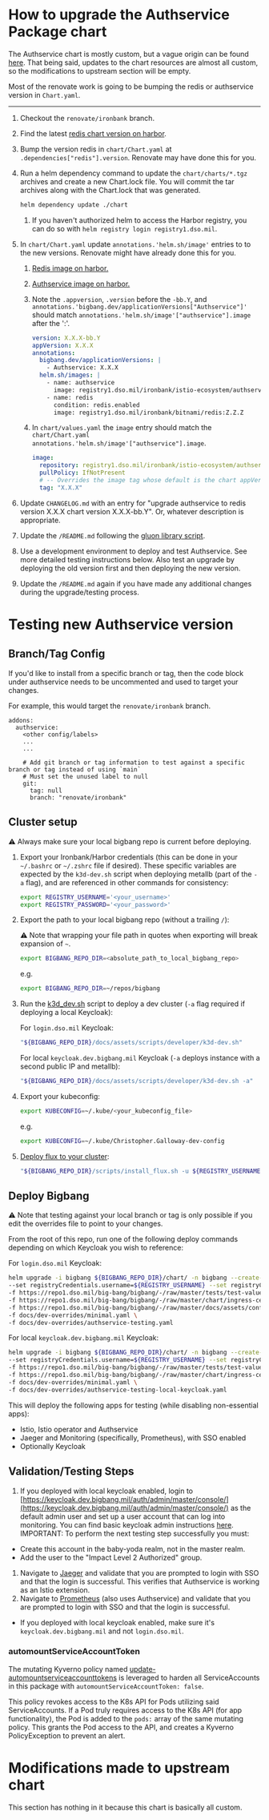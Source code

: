 # How to upgrade the Authservice Package chart

The Authservice chart is mostly custom, but a vague origin can be found [here](https://github.com/istio-ecosystem/authservice/tree/master/bookinfo-example/authservice). That being said, updates to the chart resources are almost all custom, so the modifications to upstream section will be empty.

Most of the renovate work is going to be bumping the redis or authservice version in `Chart.yaml`.

---

1. Checkout the `renovate/ironbank` branch.
1. Find the latest [redis chart version on harbor](https://registry1.dso.mil/harbor/projects/133/repositories/redis/artifacts-tab).
1. Bump the version redis in `chart/Chart.yaml` at `.dependencies["redis"].version`. Renovate may have done this for you.
1. Run a helm dependency command to update the `chart/charts/*.tgz` archives and create a new Chart.lock file. You will commit the tar archives along with the Chart.lock that was generated.

    ```bash
    helm dependency update ./chart
    ```

    1. If you haven't authorized helm to access the Harbor registry, you can do so with `helm registry login registry1.dso.mil`.
1. In `chart/Chart.yaml` update `annotations.'helm.sh/image'` entries to to the new versions. Renovate might have already done this for you.
    1. [Redis image on harbor.](https://registry1.dso.mil/harbor/projects/3/repositories/bitnami%2Fredis/artifacts-tab)
    1. [Authservice image on harbor.](https://registry1.dso.mil/harbor/projects/3/repositories/istio-ecosystem%2Fauthservice/artifacts-tab)
    1. Note the `.appversion`, `.version` before the `-bb.Y`, and `annotations.'bigbang.dev/applicationVersions["Authservice"]'` should match `annotations.'helm.sh/image'["authservice"].image` after the ':'.

        ```yaml
        version: X.X.X-bb.Y
        appVersion: X.X.X
        annotations:
          bigbang.dev/applicationVersions: |
            - Authservice: X.X.X
          helm.sh/images: |
            - name: authservice
              image: registry1.dso.mil/ironbank/istio-ecosystem/authservice:X.X.X
            - name: redis
              condition: redis.enabled
              image: registry1.dso.mil/ironbank/bitnami/redis:Z.Z.Z
        ```

    1. In `chart/values.yaml` the `image` entry should match the `chart/Chart.yaml` `annotations.'helm.sh/image'["authservice"].image`.

        ```yaml
        image:
          repository: registry1.dso.mil/ironbank/istio-ecosystem/authservice
          pullPolicy: IfNotPresent
          # -- Overrides the image tag whose default is the chart appVersion.
          tag: "X.X.X"
        ```

1. Update `CHANGELOG.md` with an entry for "upgrade authservice to redis version X.X.X chart version X.X.X-bb.Y". Or, whatever description is appropriate.
1. Update the `/README.md` following the [gluon library script](https://repo1.dso.mil/platform-one/big-bang/apps/library-charts/gluon/-/blob/master/docs/bb-package-readme.md).
1. Use a development environment to deploy and test Authservice. See more detailed testing instructions below. Also test an upgrade by deploying the old version first and then deploying the new version.
1. Update the `/README.md` again if you have made any additional changes during the upgrade/testing process.

# Testing new Authservice version

## Branch/Tag Config

If you'd like to install from a specific branch or tag, then the code block under authservice needs to be uncommented and used to target your changes.

For example, this would target the `renovate/ironbank` branch.

```
addons:
  authservice:
    <other config/labels>
    ...
    ...

    # Add git branch or tag information to test against a specific branch or tag instead of using `main`
    # Must set the unused label to null
    git:
      tag: null
      branch: "renovate/ironbank"
```

## Cluster setup

⚠️ Always make sure your local bigbang repo is current before deploying.

1. Export your Ironbank/Harbor credentials (this can be done in your `~/.bashrc` or `~/.zshrc` file if desired). These specific variables are expected by the `k3d-dev.sh` script when deploying metallb (part of the `-a` flag), and are referenced in other commands for consistency:

    ```sh
    export REGISTRY_USERNAME='<your_username>'
    export REGISTRY_PASSWORD='<your_password>'
    ```

1. Export the path to your local bigbang repo (without a trailing `/`):

   ⚠️ Note that wrapping your file path in quotes when exporting will break expansion of `~`.

    ```sh
    export BIGBANG_REPO_DIR=<absolute_path_to_local_bigbang_repo>
    ```

    e.g.

    ```sh
    export BIGBANG_REPO_DIR=~/repos/bigbang
    ```

1. Run the [k3d_dev.sh](https://repo1.dso.mil/big-bang/bigbang/-/blob/master/docs/assets/scripts/developer/k3d-dev.sh) script to deploy a dev cluster (`-a` flag required if deploying a local Keycloak):

    For `login.dso.mil` Keycloak:

    ```sh
    "${BIGBANG_REPO_DIR}/docs/assets/scripts/developer/k3d-dev.sh"
    ```

    For local `keycloak.dev.bigbang.mil` Keycloak (`-a` deploys instance with a second public IP and metallb):

    ```sh
    "${BIGBANG_REPO_DIR}/docs/assets/scripts/developer/k3d-dev.sh -a"
    ```

1. Export your kubeconfig:

    ```sh
    export KUBECONFIG=~/.kube/<your_kubeconfig_file>
    ```

    e.g.

    ```sh
    export KUBECONFIG=~/.kube/Christopher.Galloway-dev-config
    ```

1. [Deploy flux to your cluster](https://repo1.dso.mil/big-bang/bigbang/-/blob/master/scripts/install_flux.sh):

    ```sh
    "${BIGBANG_REPO_DIR}/scripts/install_flux.sh -u ${REGISTRY_USERNAME} -p ${REGISTRY_PASSWORD}"
    ```

## Deploy Bigbang

   ⚠️ Note that testing against your local branch or tag is only possible if you edit the overrides file to point to your changes.

From the root of this repo, run one of the following deploy commands depending on which Keycloak you wish to reference:

For `login.dso.mil` Keycloak:

  ```sh
  helm upgrade -i bigbang ${BIGBANG_REPO_DIR}/chart/ -n bigbang --create-namespace \
  --set registryCredentials.username=${REGISTRY_USERNAME} --set registryCredentials.password=${REGISTRY_PASSWORD} \
  -f https://repo1.dso.mil/big-bang/bigbang/-/raw/master/tests/test-values.yaml \
  -f https://repo1.dso.mil/big-bang/bigbang/-/raw/master/chart/ingress-certs.yaml \
  -f https://repo1.dso.mil/big-bang/bigbang/-/raw/master/docs/assets/configs/example/dev-sso-values.yaml \
  -f docs/dev-overrides/minimal.yaml \
  -f docs/dev-overrides/authservice-testing.yaml
  ```

For local `keycloak.dev.bigbang.mil` Keycloak:

  ```sh
  helm upgrade -i bigbang ${BIGBANG_REPO_DIR}/chart/ -n bigbang --create-namespace \
  --set registryCredentials.username=${REGISTRY_USERNAME} --set registryCredentials.password=${REGISTRY_PASSWORD} \
  -f https://repo1.dso.mil/big-bang/bigbang/-/raw/master/tests/test-values.yaml \
  -f https://repo1.dso.mil/big-bang/bigbang/-/raw/master/chart/ingress-certs.yaml \
  -f docs/dev-overrides/minimal.yaml \
  -f docs/dev-overrides/authservice-testing-local-keycloak.yaml
  ```

This will deploy the following apps for testing (while disabling non-essential apps):

- Istio, Istio operator and Authservice
- Jaeger and Monitoring (specifically, Prometheus), with SSO enabled
- Optionally Keycloak

## Validation/Testing Steps

1. If you deployed with local keycloak enabled, login to [https://keycloak.dev.bigbang.mil/auth/admin/master/console/](https://keycloak.dev.bigbang.mil/auth/admin/master/console/) as the default admin user and set up a user account that can log into monitoring. You can find basic keycloak admin instructions [here](https://repo1.dso.mil/big-bang/product/packages/keycloak/-/blob/main/docs/DEVELOPMENT_MAINTENANCE.md?ref_type=heads). IMPORTANT: To perform the next testing step successfully you must:

- Create this account in the baby-yoda realm, not in the master realm.
- Add the user to the "Impact Level 2 Authorized" group.

1. Navigate to [Jaeger](https://tracing.dev.bigbang.mil/) and validate that you are prompted to login with SSO and that the login is successful. This verifies that Authservice is working as an Istio extension.
1. Navigate to [Prometheus](https://prometheus.dev.bigbang.mil) (also uses Authservice) and validate that you are prompted to login with SSO and that the login is successful.

- If you deployed with local keycloak enabled, make sure it's `keycloak.dev.bigbang.mil` and not `login.dso.mil`.

### automountServiceAccountToken

The mutating Kyverno policy named [update-automountserviceaccounttokens](https://repo1.dso.mil/big-bang/bigbang/-/blob/master/chart/templates/kyverno-policies/values.yaml?ref_type=heads#L679) is leveraged to harden all ServiceAccounts in this package with `automountServiceAccountToken: false`.

This policy revokes access to the K8s API for Pods utilizing said ServiceAccounts. If a Pod truly requires access to the K8s API (for app functionality), the Pod is added to the `pods:` array of the same mutating policy. This grants the Pod access to the API, and creates a Kyverno PolicyException to prevent an alert.

# Modifications made to upstream chart

This section has nothing in it because this chart is basically all custom.
